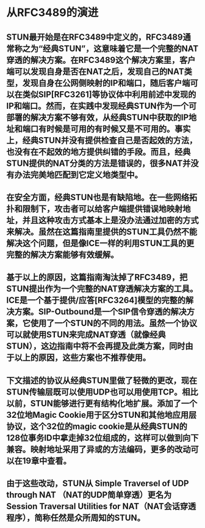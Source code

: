 # 从RFC3489的演进

## STUN最开始是在RFC3489中定义的，RFC3489通常称之为“经典STUN”，这意味着它是一个完整的NAT穿透的解决方案。在RFC3489这个解决方案里，客户端可以发现自身是否在NAT之后，发现自己的NAT类型，发现自身在公网侧映射的IP和端口，随后客户端可以在类似SIP[RFC3261]等协议体中利用前述中发现的IP和端口。然而，在实践中发现经典STUN作为一个可部署的解决方案不够有效，从经典STUN中获取的IP地址和端口有时候是可用的有时候又是不可用的。事实上，经典STUN并没有提供检查自己是否起效的方法，也没有在不起效的地方提供纠错的手段。而且，经典STUN提供的NAT分类的方法是错误的，很多NAT并没有办法完美地匹配到它定义地类型中。

## 在安全方面，经典STUN也是有缺陷地。在一些网络拓扑和限制下，攻击者可以给客户端提供错误地映射地址，并且这种攻击方式基本上是没办法通过加密的方式来解决。虽然在这篇指南里提供的STUN工具仍然不能解决这个问题，但是像ICE一样的利用STUN工具的更完整的解决方案能够有效缓解。

## 基于以上的原因，这篇指南淘汰掉了RFC3489，把STUN提出作为一个完整的NAT穿透解决方案的工具。ICE是一个基于提供/应答[RFC3264]模型的完整的解决方案。SIP-Outbound是一个SIP信令穿透的解决方案，它使用了一个STUN的不同的用法。虽然一个协议可以就使用STUN来完成NAT穿透（就像经典STUN），这边指南中将不会再提及此类方案，同时由于以上的原因，这些方案也不推荐使用。

## 下文描述的协议从经典STUN里做了轻微的更改，现在STUN传输层既可以使用UDP也可以用使用TCP。相比以前，STUN能够进行更有结构化地扩展。添加了一个32位地Magic Cookie用于区分STUN和其他地应用层协议，这个32位的magic cookie是从经典STUN的128位事务ID中拿走掉32位组成的，这样可以做到向下兼容。映射地址采用了异或的方法编码，更多的改动可以在19章中查看。

## 由于这些改动，STUN从 Simple Traversel of UDP through NAT （NAT的UDP简单穿透）更名为 Session Traversal Utilities for NAT（NAT会话穿透程序），简称任然是众所周知的STUN。